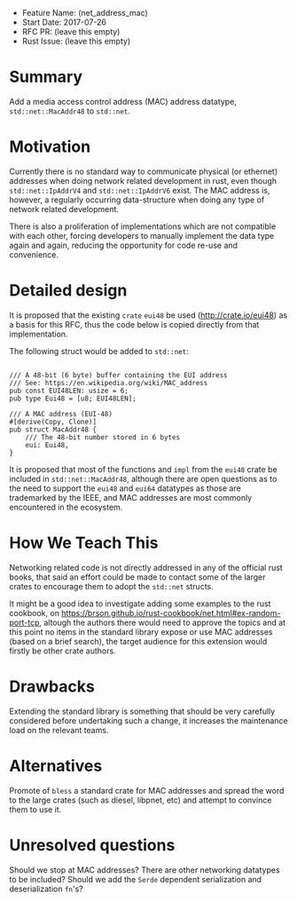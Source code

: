 - Feature Name: (net_address_mac)
- Start Date: 2017-07-26
- RFC PR: (leave this empty)
- Rust Issue: (leave this empty)

# Summary
[summary]: #summary

Add a media access control address (MAC) address datatype, `std::net::MacAddr48` to `std::net`.

# Motivation
[motivation]: #motivation

Currently there is no standard way to communicate physical (or ethernet) addresses when doing network related development in rust, even though `std::net::IpAddrV4` and `std::net::IpAddrV6` exist. The MAC address is, however, a regularly occurring data-structure when doing any type of network related development.

There is also a proliferation of implementations which are not compatible with each other, forcing developers to manually implement the data type again and again, reducing the opportunity for code re-use and convenience.

# Detailed design
[design]: #detailed-design

It is proposed that the existing `crate` `eui48` be used (http://crate.io/eui48) as a basis for this RFC, thus the code below is copied directly from that implementation.

The following struct would be added to `std::net`:


```

/// A 48-bit (6 byte) buffer containing the EUI address
/// See: https://en.wikipedia.org/wiki/MAC_address
pub const EUI48LEN: usize = 6;
pub type Eui48 = [u8; EUI48LEN];

/// A MAC address (EUI-48)
#[derive(Copy, Clone)]
pub struct MacAddr48 {
    /// The 48-bit number stored in 6 bytes
    eui: Eui48,
}

```

It is proposed that most of the functions and `impl` from the `eui48` crate be included in `std::net::MacAddr48`, although there are open questions as to the need to support the `eui48` and `eui64` datatypes as those are trademarked by the IEEE, and MAC addresses are most commonly encountered in the ecosystem.

# How We Teach This
[how-we-teach-this]: #how-we-teach-this

Networking related code is not directly addressed in any of the official rust books, that said an effort could be made to contact some of the larger crates to encourage them to adopt the `std::net` structs.

It might be a good idea to investigate adding some examples to the rust cookbook, on https://brson.github.io/rust-cookbook/net.html#ex-random-port-tcp, altough the authors there would need to approve the topics and at this point no items in the standard library expose or use MAC addresses (based on a brief search), the target audience for this extension would firstly be other crate authors.

# Drawbacks
[drawbacks]: #drawbacks

Extending the standard library is something that should be very carefully considered before undertaking such a change, it increases the maintenance load on the relevant teams.

# Alternatives
[alternatives]: #alternatives

Promote of `bless` a standard crate for MAC addresses and spread the word to the large crates (such as diesel, libpnet, etc) and attempt to convince them to use it.

# Unresolved questions
[unresolved]: #unresolved-questions

Should we stop at MAC addresses? There are other networking datatypes to be included?
Should we add the `Serde` dependent serialization and deserialization `fn`'s?
